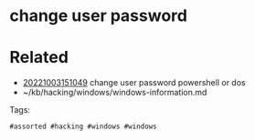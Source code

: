 # change user password

# Related

- [20221003151049](/zet/20221003151049/README.md) change user password powershell or dos
- ~/kb/hacking/windows/windows-information.md

Tags:

    #assorted #hacking #windows #windows
